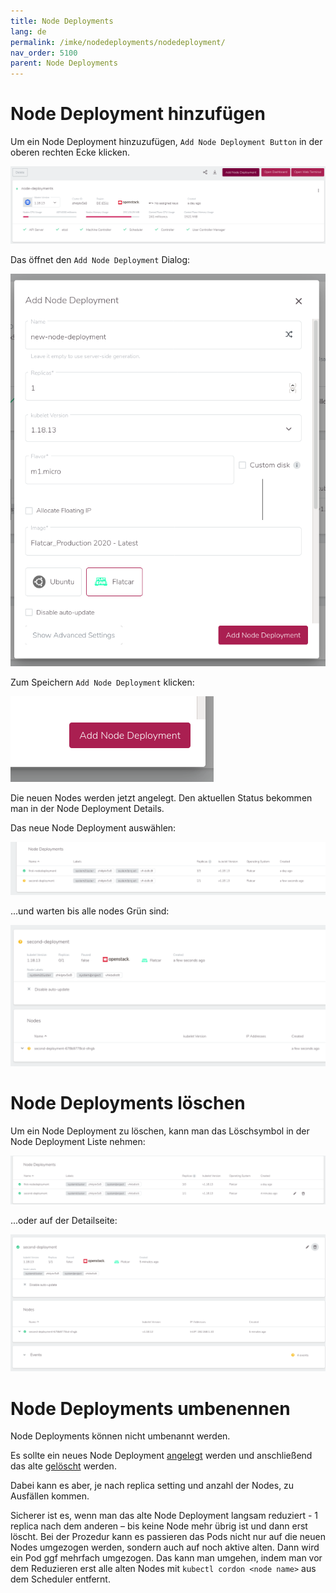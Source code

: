 ```yaml
---
title: Node Deployments
lang: de
permalink: /imke/nodedeployments/nodedeployment/
nav_order: 5100
parent: Node Deployments
---
```


# Node Deployment hinzufügen

Um ein Node Deployment hinzuzufügen, `Add Node Deployment Button` in der oberen rechten Ecke klicken.

![add_node_deployment](add_nodedep.png)

Das öffnet den  `Add Node Deployment` Dialog:

![add_dialog](add_dialog.png)

Zum Speichern `Add Node Deployment` klicken:

![add_button](add_button.png)

Die neuen Nodes werden jetzt angelegt. Den aktuellen Status bekommen man in der Node Deployment Details.  

Das neue Node Deployment auswählen:

![node_deployment_overview](node_deployment_overview.png)

...und warten bis alle nodes Grün sind:

![node_deployment_status](node_deployment_status.png)

# Node Deployments löschen

Um ein Node Deployment zu löschen, kann man das Löschsymbol in der Node Deployment Liste nehmen:

![delete_from_list](delete_from_list.png)

...oder auf der Detailseite:

![delete_from_details](delete_from_details.png)

# Node Deployments umbenennen

Node Deployments können nicht umbenannt werden.

Es sollte ein neues Node Deployment [angelegt](#node-deployment-hinzufgen) werden und anschließend das alte [gelöscht](#node-deployments-lschen) werden.

Dabei kann es aber, je nach replica setting und anzahl der Nodes, zu Ausfällen kommen.

Sicherer ist es, wenn man das alte Node Deployment langsam reduziert - 1 replica nach dem anderen – bis keine Node mehr übrig ist und dann erst löscht. Bei der Prozedur kann es passieren das Pods nicht nur auf die neuen Nodes umgezogen werden, sondern auch auf noch aktive alten. Dann wird ein Pod ggf mehrfach umgezogen. Das kann man umgehen, indem man vor dem Reduzieren erst alle alten Nodes mit `kubectl cordon <node name>` aus dem Scheduler entfernt.

